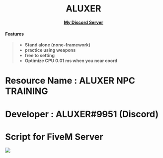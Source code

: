 <h1 align='center'>ALUXER</a></h1><p align='center'><b><a href='https://discord.gg/PvWXmVJyt7'>My Discord Server</a>

#### Features
> - Stand alone (none-framework)
> - practice using weapons
> - free to setting
> - Optimize CPU 0.01 ms when you near coord
  
# Resource Name : ALUXER NPC TRAINING
# Developer : ALUXER#9951 (Discord)
# Script for FiveM Server  

<img src="https://cdn.discordapp.com/attachments/899427825080221706/919195119645769738/unknown.png">
